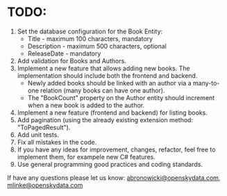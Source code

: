 # TODO:
1. Set the database configuration for the Book Entity:
    - Title - maximum 100 characters, mandatory
    - Description - maximum 500 characters, optional
    - ReleaseDate - mandatory
2. Add validation for Books and Authors.
3. Implement a new feature that allows adding new books. The implementation should include both the frontend and backend.
    - Newly added books should be linked with an author via a many-to-one relation (many books can have one author).
    - The "BookCount" property on the Author entity should increment when a new book is added to the author.
4. Implement a new feature (frontend and backend) for listing books.
5. Add pagination (using the already existing extension method: "ToPagedResult").
6. Add unit tests.
7. Fix all mistakes in the code.
8. If you have any ideas for improvement, changes, refactor, feel free to implement them, for exampele new C# features.
9. Use general programming good practices and coding standards.

If have any questions please let us know: abronowicki@openskydata.com, mlinke@openskydata.com
